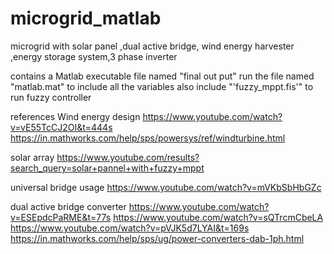 # microgrid_matlab
microgrid with solar panel ,dual active bridge, wind energy harvester ,energy storage system,3 phase inverter

contains a Matlab executable file named "final out put"
run the file named "matlab.mat" to include all the variables 
also include "'fuzzy_mppt.fis'" to run fuzzy controller

references
Wind energy design
https://www.youtube.com/watch?v=vE55TcCJ2OI&t=444s	
https://in.mathworks.com/help/sps/powersys/ref/windturbine.html	

solar array
https://www.youtube.com/results?search_query=solar+pannel+with+fuzzy+mppt

universal bridge usage
https://www.youtube.com/watch?v=mVKbSbHbGZc	

dual active bridge converter
https://www.youtube.com/watch?v=ESEpdcPaRME&t=77s
https://www.youtube.com/watch?v=sQTrcmCbeLA	
https://www.youtube.com/watch?v=pVJK5d7LYAI&t=169s	
https://in.mathworks.com/help/sps/ug/power-converters-dab-1ph.html	




